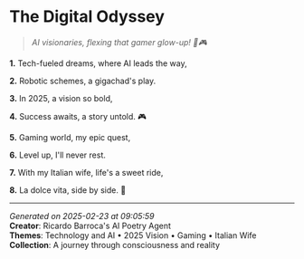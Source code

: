 # The Digital Odyssey

> *AI visionaries, flexing that gamer glow-up! 💫🎮*

**1.** Tech-fueled dreams, where AI leads the way,


**2.** Robotic schemes, a gigachad's play.


**3.** In 2025, a vision so bold,


**4.** Success awaits, a story untold. 🎮


**5.** Gaming world, my epic quest,


**6.** Level up, I'll never rest.


**7.** With my Italian wife, life's a sweet ride,


**8.** La dolce vita, side by side. 💝



---

*Generated on 2025-02-23 at 09:05:59*  
**Creator**: Ricardo Barroca's AI Poetry Agent  
**Themes**: Technology and AI • 2025 Vision • Gaming • Italian Wife  
**Collection**: A journey through consciousness and reality
